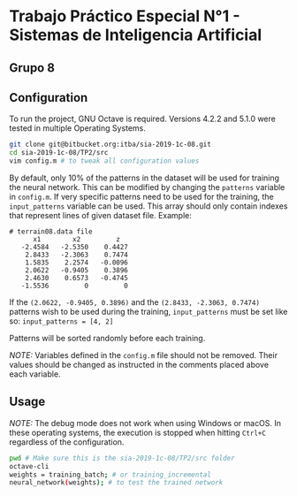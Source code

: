 # Trabajo Práctico Especial N°1 - Sistemas de Inteligencia Artificial
## Grupo 8

## Configuration

To run the project, GNU Octave is required. Versions 4.2.2 and 5.1.0 were tested in multiple Operating Systems.

```bash
git clone git@bitbucket.org:itba/sia-2019-1c-08.git
cd sia-2019-1c-08/TP2/src
vim config.m # to tweak all configuration values
```

By default, only 10% of the patterns in the dataset will be used for training the neural network. This can be modified by changing the `patterns` variable in `config.m`. If very specific patterns need to be used for the training, the `input_patterns` variable can be used. This array should only contain indexes that represent lines of given dataset file. Example:

```
# terrain08.data file
      x1        x2         z
   -2.4584   -2.5350    0.4427
    2.8433   -2.3063    0.7474
    1.5835    2.2574   -0.0096
    2.0622   -0.9405    0.3896
    2.4630    0.6573   -0.4745
   -1.5536         0         0
```

If the `(2.0622, -0.9405, 0.3896)` and the `(2.8433, -2.3063, 0.7474)` patterns wish to be used during the training, `input_patterns` must be set like so:
`input_patterns = [4, 2]`

Patterns will be sorted randomly before each training.

*NOTE:* Variables defined in the `config.m` file should not be removed. Their values should be changed as instructed in the comments placed above each variable. 

## Usage

*NOTE:* The debug mode does not work when using Windows or macOS. In these operating systems, the execution is stopped when hitting `Ctrl+C` regardless of the configuration.

```bash
pwd # Make sure this is the sia-2019-1c-08/TP2/src folder
octave-cli
weights = training_batch; # or training_incremental
neural_network(weights); # to test the trained network
```
